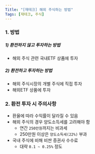 ```yaml
---
Title: "[재테크] 해외 주식하는 방법"
Tags: [재테크, 주식]
---
```




### 1. 방법

##### 1) 환전하지 않고 투자하는 방법

- 해외 주식 관련 국내ETF 상품에 투자

##### 2) 환전하고 투자하는 방법

- 해외 주식시장의 개별 주식에 직접 투자
- 해외ETF 상품에 투자



### 2. 환전 투자 시 주의사항

- 환율에 따라 수익률이 달라질 수 있음
- 해외 주식의 경우 양도소득세를 고려해야 함
  - 연간 `250만원`까지는 비과세
  - 250만원 이상은 `양도소득세(22%)` 부과
- 국내 주식에 비해 비싼 증권사 수수료
  - 대략 `0.1 ~ 0.25%` 정도

